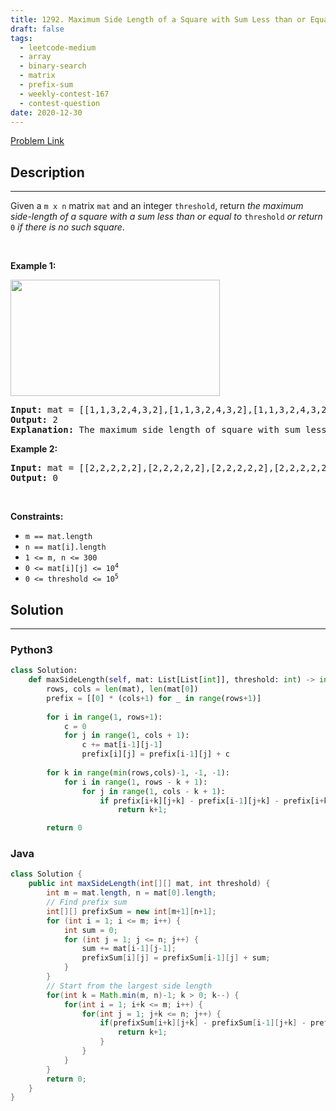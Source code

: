 ```yaml
---
title: 1292. Maximum Side Length of a Square with Sum Less than or Equal to Threshold
draft: false
tags: 
  - leetcode-medium
  - array
  - binary-search
  - matrix
  - prefix-sum
  - weekly-contest-167
  - contest-question
date: 2020-12-30
---
```


[Problem Link](https://leetcode.com/problems/maximum-side-length-of-a-square-with-sum-less-than-or-equal-to-threshold/)

## Description

---
<p>Given a <code>m x n</code> matrix <code>mat</code> and an integer <code>threshold</code>, return <em>the maximum side-length of a square with a sum less than or equal to </em><code>threshold</code><em> or return </em><code>0</code><em> if there is no such square</em>.</p>

<p>&nbsp;</p>
<p><strong class="example">Example 1:</strong></p>
<img alt="" src="https://assets.leetcode.com/uploads/2019/12/05/e1.png" style="width: 335px; height: 186px;" />
<pre>
<strong>Input:</strong> mat = [[1,1,3,2,4,3,2],[1,1,3,2,4,3,2],[1,1,3,2,4,3,2]], threshold = 4
<strong>Output:</strong> 2
<strong>Explanation:</strong> The maximum side length of square with sum less than 4 is 2 as shown.
</pre>

<p><strong class="example">Example 2:</strong></p>

<pre>
<strong>Input:</strong> mat = [[2,2,2,2,2],[2,2,2,2,2],[2,2,2,2,2],[2,2,2,2,2],[2,2,2,2,2]], threshold = 1
<strong>Output:</strong> 0
</pre>

<p>&nbsp;</p>
<p><strong>Constraints:</strong></p>

<ul>
	<li><code>m == mat.length</code></li>
	<li><code>n == mat[i].length</code></li>
	<li><code>1 &lt;= m, n &lt;= 300</code></li>
	<li><code>0 &lt;= mat[i][j] &lt;= 10<sup>4</sup></code></li>
	<li><code>0 &lt;= threshold &lt;= 10<sup>5</sup></code></li>
</ul>


## Solution

---
### Python3
``` py title='maximum-side-length-of-a-square-with-sum-less-than-or-equal-to-threshold'
class Solution:
    def maxSideLength(self, mat: List[List[int]], threshold: int) -> int:
        rows, cols = len(mat), len(mat[0])
        prefix = [[0] * (cols+1) for _ in range(rows+1)]
        
        for i in range(1, rows+1):
            c = 0
            for j in range(1, cols + 1):
                c += mat[i-1][j-1]
                prefix[i][j] = prefix[i-1][j] + c
        
        for k in range(min(rows,cols)-1, -1, -1):
            for i in range(1, rows - k + 1):
                for j in range(1, cols - k + 1):
                    if prefix[i+k][j+k] - prefix[i-1][j+k] - prefix[i+k][j-1] + prefix[i-1][j-1] <= threshold:
                        return k+1;

        return 0
```
### Java
``` java title='maximum-side-length-of-a-square-with-sum-less-than-or-equal-to-threshold'
class Solution {
    public int maxSideLength(int[][] mat, int threshold) {
        int m = mat.length, n = mat[0].length;
        // Find prefix sum
        int[][] prefixSum = new int[m+1][n+1];
        for (int i = 1; i <= m; i++) {
            int sum = 0;
            for (int j = 1; j <= n; j++) {
                sum += mat[i-1][j-1];
                prefixSum[i][j] = prefixSum[i-1][j] + sum;
            }
        }
        // Start from the largest side length
        for(int k = Math.min(m, n)-1; k > 0; k--) {
            for(int i = 1; i+k <= m; i++) {
                for(int j = 1; j+k <= n; j++) {
                    if(prefixSum[i+k][j+k] - prefixSum[i-1][j+k] - prefixSum[i+k][j-1] + prefixSum[i-1][j-1] <= threshold) {
                        return k+1;
                    }
                }
            }
        }
        return 0;
    }
}
```

